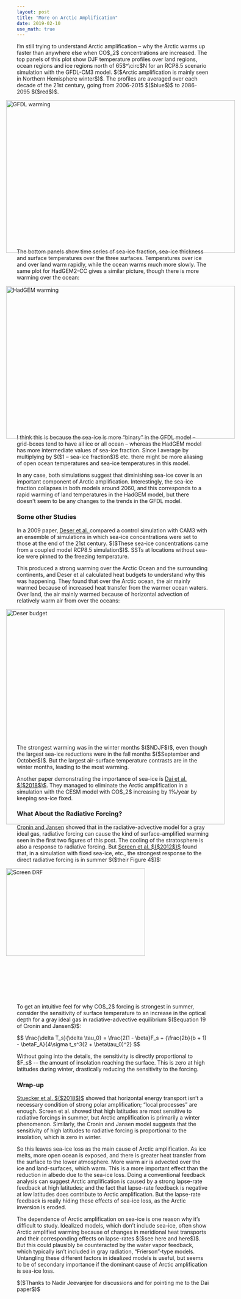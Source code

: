 ```yaml
---
layout: post
title: "More on Arctic Amplification"
date: 2019-02-10
use_math: true
---
```


<p>I’m still trying to understand Arctic amplification – why the Arctic warms up faster than anywhere else when CO$_2$ concentrations are increased. The top panels of this plot show DJF temperature profiles over land regions, ocean regions and ice regions north of 65$^\circ$N for an RCP8.5 scenario simulation with the GFDL-CM3 model.  $($Arctic amplification is mainly seen in Northern Hemisphere winter$)$. The profiles are averaged over each decade of the 21st century, going from 2006-2015 $($blue$)$ to 2086-2095 $($red$)$.</p>

<img src="http://nicklutsko.github.io/notes/images/GFDL-CM3_polar_warming_breakdown.png" alt="GFDL warming" style="position:absolute; left:200px; width:600px;height:400px;" class="center">
<br /><br /><br /><br /><br /><br /><br /><br /><br /><br /><br /><br /><br /><br /><br /><br /><br /><br /><br /><br /><br /><br />


<p>The bottom panels show time series of sea-ice fraction, sea-ice thickness and surface temperatures over the three surfaces. Temperatures over ice and over land warm rapidly, while the ocean warms much more slowly. The same plot for HadGEM2-CC gives a similar picture, though there is more warming over the ocean:</p> 

<img src="http://nicklutsko.github.io/notes/images/HadGEM2-CC_polar_warming_breakdown.png" alt="HadGEM warming" style="position:absolute; left:200px; width:600px;height:400px;" class="center">
<br /><br /><br /><br /><br /><br /><br /><br /><br /><br /><br /><br /><br /><br /><br /><br /><br /><br /><br /><br /><br /><br />

<p>I think this is because the sea-ice is more “binary” in the GFDL model – grid-boxes tend to have all ice or all ocean – whereas the HadGEM model has more intermediate values of sea-ice fraction. Since I average by multiplying by $($1 – sea-ice fraction$)$ etc. there might be more aliasing of open ocean temperatures and sea-ice temperatures in this model.</p> 

<p>In any case, both simulations suggest that diminishing sea-ice cover is an important component of Arctic amplification. Interestingly, the sea-ice fraction collapses in both models around 2060, and this corresponds to a rapid warming of land temperatures in the HadGEM model, but there doesn't seem to be any changes to the trends in the GFDL model.</p>

<h3>Some other Studies</h3>

<p>In a 2009 paper, <a href="https://journals.ametsoc.org/doi/pdf/10.1175/2009JCLI3053.1">Deser et al. </a> compared a control simulation with CAM3 with an ensemble of simulations in which sea-ice concentrations were set to those at the end of the 21st century. $($These sea-ice concentrations came from a coupled model RCP8.5 simulation$)$. SSTs at locations without sea-ice were pinned to the freezing temperature.</p>

<p>This produced a strong warming over the Arctic Ocean and the surrounding continents, and Deser et al calculated heat budgets to understand why this was happening. They found that over the Arctic ocean, the air mainly warmed because of increased heat transfer from the warmer ocean waters. Over land, the air mainly warmed because of horizontal advection of relatively warm air from over the oceans:</p>

<img src="http://nicklutsko.github.io/notes/images/Deser_budget.png" alt="Deser budget" style="position:absolute; left:200px; width:573px;height:564px;" class="center">
<br /><br /><br /><br /><br /><br /><br /><br /><br /><br /><br /><br /><br /><br /><br /><br /><br /><br /><br /><br />

<p>The strongest warming was in the winter months $($NDJF$)$, even though the largest sea-ice reductions were in the fall months $($September and October$)$. But the largest air-surface temperature contrasts are in the winter months, leading to the most warming.</p> 

<p>Another paper demonstrating the importance of sea-ice is <a href="https://www.nature.com/articles/s41467-018-07954-9">Dai et al. $($2018$)$</a>. They managed to eliminate the Arctic amplification in a simulation with the CESM model with CO$_2$ increasing by 1%/year by keeping sea-ice fixed.</p> 

<h3>What About the Radiative Forcing?</h3>

<p><a href="http://web.mit.edu/~twcronin/www/document/CroninJansen2015.pdf">Cronin and Jansen</a> showed that in the radiative-advective model for a gray ideal gas, radiative forcing can cause the kind of surface-amplified warming seen in the first two figures of this post. The cooling of the stratosphere is also a response to radiative forcing. But <a href="https://agupubs.onlinelibrary.wiley.com/doi/epdf/10.1029/2012GL051598">Screen et al. $($2012$)$</a> found that, in a simulation with fixed sea-ice, etc., the strongest response to the direct radiative forcing is in summer $($their Figure 4$)$:</p> 

<img src="http://nicklutsko.github.io/notes/images/Screen_DRF.png" alt="Screen DRF" style="position:absolute; left:200px; width:364px;height:230px;" class="center">
<br /><br /><br /><br /><br /><br /><br /><br /><br /><br /><br /><br /><br /><br /><br /><br /><br /><br /><br /><br />


<p>To get an intuitive feel for why CO$_2$ forcing is strongest in summer, consider the sensitivity of surface temperature to an increase in the optical depth for a gray ideal gas in radiative-advective equilibrium $($equation 19 of Cronin and Jansen$)$:</p>
$$
\frac{\delta T_s}{\delta \tau_0} = \frac{2(1 - \beta}F_s + (\frac{2b}{b + 1) - \betaF_A}{4\sigma t_s^3(2 + \beta\tau_0)^2}
$$
<p>Without going into the details, the sensitivity is directly proportional to $F_s$ -- the amount of insolation reaching the surface. This is zero at high latitudes during winter, drastically reducing the sensitivity to the forcing.</p>

<h3>Wrap-up</h3>

<p><a href="https://www.nature.com/articles/s41558-018-0339-y.pdf">Stuecker et al. $($2018$)$</a> showed that horizontal energy transport isn’t a necessary condition of strong polar amplification; “local processes” are enough. Screen et al. showed that high latitudes are most sensitive to radiative forcings in summer, but Arctic amplification is primarily a winter phenomenon. Similarly, the Cronin and Jansen model suggests that the sensitivity of high latitudes to radiative forcing is proportional to the insolation, which is zero in winter.</p>

<p>So this leaves sea-ice loss as the main cause of Arctic amplification. As ice melts, more open ocean is exposed, and there is greater heat transfer from the surface to the lower atmosphere. More warm air is advected over the ice and land-surfaces, which warm. This is a more important effect than the reduction in albedo due to the sea-ice loss. Doing a conventional feedback analysis can suggest Arctic amplification is caused by a strong lapse-rate feedback at high latitudes; and the fact that lapse-rate feedback is negative at low latitudes does contribute to Arctic amplification. But the lapse-rate feedback is really hiding these effects of sea-ice loss, as the Arctic inversion is eroded.</p>

<p>The dependence of Arctic amplification on sea-ice is one reason why it’s difficult to study. Idealized models, which don’t include sea-ice, often show Arctic amplified warming because of changes in meridional heat transports and their corresponding effects on lapse-rates $($see here and here$)$. But this could plausibly be counteracted by the water vapor feedback, which typically isn’t included in gray radiation, “Frierson”-type models. Untangling these different factors in idealized models is useful, but seems to be of secondary importance if the dominant cause of Arctic amplification is sea-ice loss.</p>

<p>$($Thanks to Nadir Jeevanjee for discussions and for pointing me to the Dai paper$)$</p>








